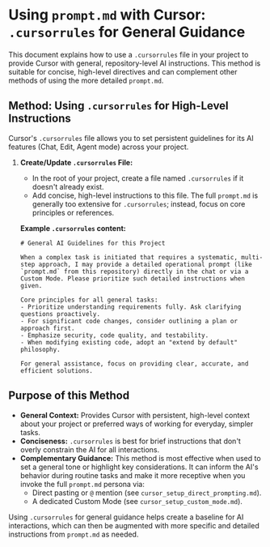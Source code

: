 # Using `prompt.md` with Cursor: `.cursorrules` for General Guidance

This document explains how to use a `.cursorrules` file in your project to provide Cursor with general, repository-level AI instructions. This method is suitable for concise, high-level directives and can complement other methods of using the more detailed `prompt.md`.

## Method: Using `.cursorrules` for High-Level Instructions

Cursor's `.cursorrules` file allows you to set persistent guidelines for its AI features (Chat, Edit, Agent mode) across your project.

1.  **Create/Update `.cursorrules` File:**
    *   In the root of your project, create a file named `.cursorrules` if it doesn't already exist.
    *   Add concise, high-level instructions to this file. The full `prompt.md` is generally too extensive for `.cursorrules`; instead, focus on core principles or references.

    **Example `.cursorrules` content:**

    ```
    # General AI Guidelines for this Project

    When a complex task is initiated that requires a systematic, multi-step approach, I may provide a detailed operational prompt (like `prompt.md` from this repository) directly in the chat or via a Custom Mode. Please prioritize such detailed instructions when given.

    Core principles for all general tasks:
    - Prioritize understanding requirements fully. Ask clarifying questions proactively.
    - For significant code changes, consider outlining a plan or approach first.
    - Emphasize security, code quality, and testability.
    - When modifying existing code, adopt an "extend by default" philosophy.

    For general assistance, focus on providing clear, accurate, and efficient solutions.
    ```

## Purpose of this Method

*   **General Context:** Provides Cursor with persistent, high-level context about your project or preferred ways of working for everyday, simpler tasks.
*   **Conciseness:** `.cursorrules` is best for brief instructions that don't overly constrain the AI for all interactions.
*   **Complementary Guidance:** This method is most effective when used to set a general tone or highlight key considerations. It can inform the AI's behavior during routine tasks and make it more receptive when you invoke the full `prompt.md` persona via:
    *   Direct pasting or `@` mention (see `cursor_setup_direct_prompting.md`).
    *   A dedicated Custom Mode (see `cursor_setup_custom_mode.md`).

Using `.cursorrules` for general guidance helps create a baseline for AI interactions, which can then be augmented with more specific and detailed instructions from `prompt.md` as needed. 